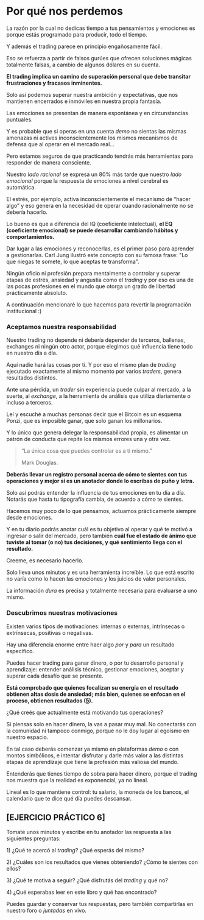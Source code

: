 # Por qué nos perdemos

La razón por la cual no dedicas tiempo a tus pensamientos y emociones es porque estás programado para producir, todo el tiempo.

Y además el trading parece en principio engañosamente fácil.

Eso se refuerza a partir de falsos gurúes que ofrecen soluciones mágicas totalmente falsas, a cambio de algunos dólares en su cuenta.

**El trading implica un camino de superación personal que debe transitar frustraciones y fracasos inminentes.**

Solo así podemos superar nuestra ambición y expectativas, que nos mantienen encerrados e inmóviles en nuestra propia fantasía.

Las emociones se presentan de manera espontánea y en circunstancias puntuales.

Y es probable que si operas en una cuenta _demo_ no sientas las mismas amenazas ni actives inconscientemente los mismos mecanismos de defensa que al operar en el mercado real...

Pero estamos seguros de que practicando tendrás más herramientas para responder de manera consciente.

Nuestro _lado racional_ se expresa un 80% más tarde que nuestro _lado emocional_ porque la respuesta de emociones a nivel cerebral es automática.

El estrés, por ejemplo, activa inconscientemente el mecanismo de “hacer algo” y eso genera en la necesidad de operar cuando racionalmente no se debería hacerlo.

Lo bueno es que a diferencia del IQ (coeficiente intelectual), **el EQ (coeficiente emocional) se puede desarrollar cambiando hábitos y comportamientos.**

Dar lugar a las emociones y reconocerlas, es el primer paso para aprender a gestionarlas. Carl Jung ilustró este concepto con su famosa frase: "Lo que niegas te somete, lo que aceptas te transforma".

Ningún oficio ni profesión prepara mentalmente a controlar y superar etapas de estrés, ansiedad y angustia como el _trading_ y por eso es una de las pocas profesiones en el mundo que otorga un grado de libertad prácticamente absoluto.

A continuación mencionaré lo que hacemos para revertir la programación institucional :)

### Aceptamos nuestra responsabilidad

Nuestro trading no depende ni debería depender de terceros, ballenas, exchanges ni ningún otro actor, porque elegimos qué influencia tiene todo en nuestro día a día.

Aquí nadie hará las cosas por tí. Y por eso el mismo plan de _trading_ ejecutado exactamente al mismo momento por varios _traders_, genera resultados distintos.

Ante una pérdida, un _trader_ sin experiencia puede culpar al mercado, a la suerte, al _exchange_, a la herramienta de análisis que utiliza diariamente o incluso a terceros.

Leí y escuché a muchas personas decir que el Bitcoin es un esquema Ponzi, que es imposible ganar, que solo ganan los millonarios.

Y lo único que genera delegar la responsabilidad propia, es alimentar un patrón de conducta que repite los mismos errores una y otra vez.

> “La única cosa que puedes controlar es a ti mismo.”
>
> Mark Douglas.

**Deberás llevar un registro personal acerca de cómo te sientes con tus operaciones y mejor si es un anotador donde lo escribas de puño y letra.**

Solo así podrás entender la influencia de tus emociones en tu día a día. Notarás que hasta tu tipografía cambia, de acuerdo a cómo te sientes.

Hacemos muy poco de lo que pensamos, actuamos prácticamente siempre desde emociones.

Y en tu diario podrás anotar cuál es tu objetivo al operar y qué te motivó a ingresar o salir del mercado, pero también **cuál fue el estado de ánimo que tuviste al tomar (o no) tus decisiones, y qué sentimiento llega con el resultado.**

Creeme, es necesario hacerlo.

Solo lleva unos minutos y es una herramienta increíble. Lo que está escrito no varía como lo hacen las emociones y los juicios de valor personales.

La información _dura_ es precisa y totalmente necesaria para evaluarse a uno mismo.

### Descubrimos nuestras motivaciones

Existen varios tipos de motivaciones: internas o externas, intrínsecas o extrínsecas, positivas o negativas.

Hay una diferencia enorme entre haer algo _por_ y _para_ un resultado específico.

Puedes hacer trading para ganar dinero, o por tu desarrollo personal y aprendizaje: entender análisis técnico, gestionar emociones, aceptar y superar cada desafío que se presente.

**Está comprobado que quienes focalizan su energía en el resultado obtienen altas dosis de ansiedad; más bien, quienes se enfocan en el proceso, obtienen resultados (**[**5**](https://onlinelibrary.wiley.com/doi/abs/10.1111/j.1467-6494.1984.tb00879.x)**).**

&#x20;¿Qué creés que actualmente está motivando tus operaciones?

Si piensas solo en hacer dinero, la vas a pasar muy mal. No conectarás con la comunidad ni tampoco conmigo, porque no le doy lugar al egoísmo en nuestro espacio.

En tal caso deberás comenzar ya mismo en plataformas _demo_ o con montos simbólicos, e intentar disfrutar y darle más valor a las distintas etapas de aprendizaje que tiene la profesión más valiosa del mundo.

Entenderás que tienes tiempo de sobra para hacer dinero, porque el trading nos muestra que la realidad es exponencial, ya no lineal.

Lineal es lo que mantiene control: tu salario, la moneda de los bancos, el calendario que te dice qué día puedes descansar.

## \[EJERCICIO PRÁCTICO 6]

Tomate unos minutos y escribe en tu anotador las respuesta a las siguientes preguntas:

1\) ¿Qué te acercó al _trading_? ¿Qué esperás del mismo?

2\) ¿Cuáles son los resultados que vienes obteniendo? ¿Cómo te sientes con ellos?

3\) ¿Qué te motiva a seguir? ¿Qué disfrutás del _trading_ y qué no?

4\) ¿Qué esperabas leer en este libro y qué has encontrado?

Puedes guardar y conservar tus respuestas, pero también compartirlas en nuestro foro o _juntadas_ en vivo.
